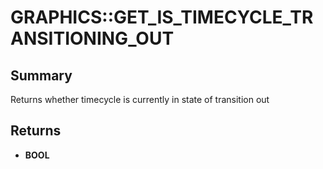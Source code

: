 # GRAPHICS::GET_IS_TIMECYCLE_TRANSITIONING_OUT

## Summary
Returns whether timecycle is currently in state of transition out

## Returns
* **BOOL**